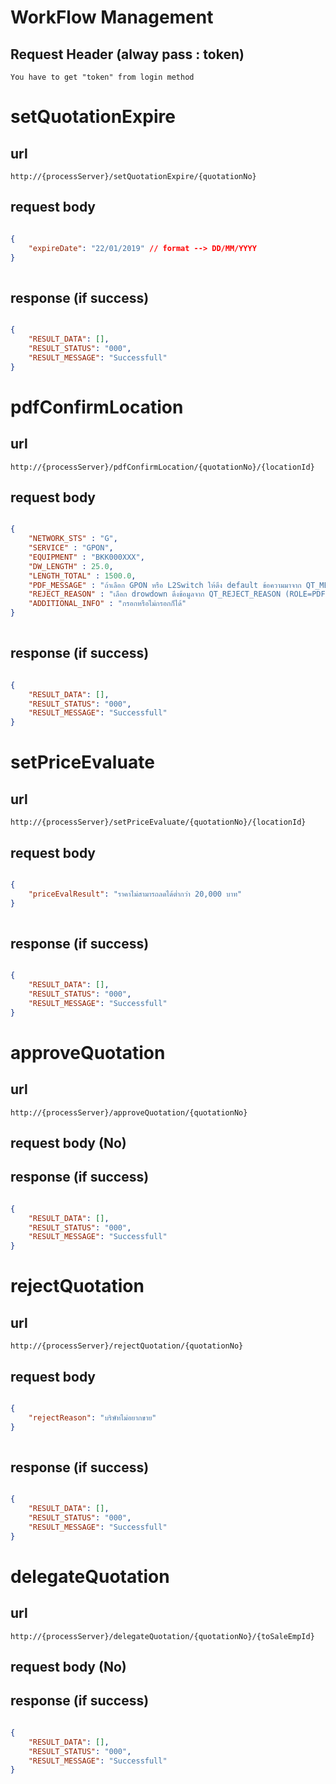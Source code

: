 # WorkFlow Management

## Request Header (alway pass : token) 
    You have to get "token" from login method 
       
# setQuotationExpire

## url

    http://{processServer}/setQuotationExpire/{quotationNo}

## request body

```json

{
	"expireDate": "22/01/2019" // format --> DD/MM/YYYY  
}
    
```
## response (if success)

```json

{
    "RESULT_DATA": [],
    "RESULT_STATUS": "000",
    "RESULT_MESSAGE": "Successfull"
}

```

# pdfConfirmLocation

## url

    http://{processServer}/pdfConfirmLocation/{quotationNo}/{locationId}

## request body

```json

{
    "NETWORK_STS" : "G",
    "SERVICE" : "GPON",
    "EQUIPMENT" : "BKK000XXX",
    "DW_LENGTH" : 25.0,
    "LENGTH_TOTAL" : 1500.0,
    "PDF_MESSAGE" : "ถ้าเลือก GPON หรือ L2Switch ให้ดึง default ข้อความมาจาก QT_MEDIA_SERVICE.PDF_MESSAGE",
    "REJECT_REASON" : "เลือก drowdown ดึงข้อมูลจาก QT_REJECT_REASON (ROLE=PDF) แต่ถ้าเลือกอื่นๆ ให้ระบุข้อมูลเอง",
    "ADDITIONAL_INFO" : "กรอกหรือไม่กรอกก็ได้" 
}
    
```
## response (if success)

```json

{
    "RESULT_DATA": [],
    "RESULT_STATUS": "000",
    "RESULT_MESSAGE": "Successfull"
}

```

# setPriceEvaluate

## url

    http://{processServer}/setPriceEvaluate/{quotationNo}/{locationId}

## request body

```json

{
	"priceEvalResult": "ราคาไม่สามารถลดได้ต่ำกว่า 20,000 บาท"
}
    
```
## response (if success)

```json

{
    "RESULT_DATA": [],
    "RESULT_STATUS": "000",
    "RESULT_MESSAGE": "Successfull"
}

```

# approveQuotation

## url

    http://{processServer}/approveQuotation/{quotationNo}

## request body (No)

## response (if success)

```json

{
    "RESULT_DATA": [],
    "RESULT_STATUS": "000",
    "RESULT_MESSAGE": "Successfull"
}

```

# rejectQuotation

## url

    http://{processServer}/rejectQuotation/{quotationNo}

## request body

```json

{
	"rejectReason": "บริษัทไม่อยากขาย"
}
    
```


## response (if success)

```json

{
    "RESULT_DATA": [],
    "RESULT_STATUS": "000",
    "RESULT_MESSAGE": "Successfull"
}

```

# delegateQuotation

## url

    http://{processServer}/delegateQuotation/{quotationNo}/{toSaleEmpId}

## request body (No)

## response (if success)

```json

{
    "RESULT_DATA": [],
    "RESULT_STATUS": "000",
    "RESULT_MESSAGE": "Successfull"
}

```